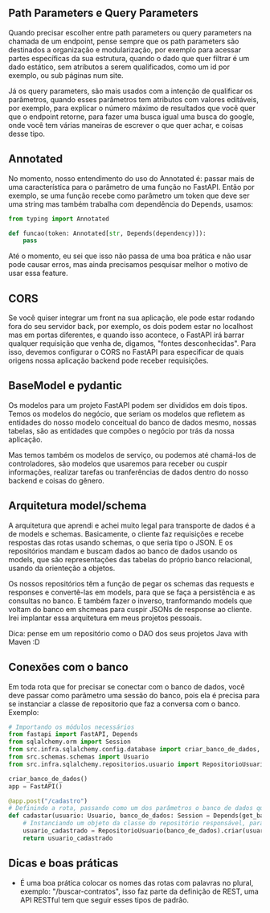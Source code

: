 ## Path Parameters e Query Parameters
Quando precisar escolher entre path parameters ou query parameters na chamada de um endpoint, pense sempre que os path parameters são destinados a organização e modularização, por exemplo para acessar partes específicas da sua estrutura, quando o dado que quer filtrar é um dado estático, sem atributos a serem qualificados, como um id por exemplo, ou sub páginas num site.

Já os query parameters, são mais usados com a intenção de qualificar os parâmetros, quando esses parâmetros tem atributos com valores editáveis, por exemplo, para explicar o número máximo de resultados que você quer que o endpoint retorne, para fazer uma busca igual uma busca do google, onde você tem várias maneiras de escrever o que quer achar, e coisas desse tipo.

## Annotated
No momento, nosso entendimento do uso do Annotated é: passar mais de uma característica para o parâmetro de uma função no FastAPI. Então por exemplo, se uma função recebe como parâmetro um token que deve ser uma string mas também trabalha com dependência do Depends, usamos:
```python
from typing import Annotated

def funcao(token: Annotated[str, Depends(dependency)]):
    pass
```
Até o momento, eu sei que isso não passa de uma boa prática e não usar pode causar erros, mas ainda precisamos pesquisar melhor o motivo de usar essa feature.

## CORS
Se você quiser integrar um front na sua aplicação, ele pode estar rodando fora do seu servidor back, por exemplo, os dois podem estar no localhost mas em portas diferentes, e quando isso acontece, o FastAPI irá barrar qualquer requisição que venha de, digamos, "fontes desconhecidas". Para isso, devemos configurar o CORS no FastAPI para especificar de quais origens nossa aplicação backend pode receber requisições.

## BaseModel e pydantic
Os modelos para um projeto FastAPI podem ser divididos em dois tipos. Temos os modelos do negócio, que seriam os modelos que refletem as entidades do nosso modelo conceitual do banco de dados mesmo, nossas tabelas, são as entidades que compões o negócio por trás da nossa aplicação.

Mas temos também os modelos de serviço, ou podemos até chamá-los de controladores, são modelos que usaremos para receber ou cuspir informações, realizar tarefas ou tranferências de dados dentro do nosso backend e coisas do gênero.

## Arquitetura model/schema
A arquitetura que aprendi e achei muito legal para transporte de dados é a de models e schemas. Basicamente, o cliente faz requisições e recebe respostas das rotas usando schemas, o que seria tipo o JSON. E os repositórios mandam e buscam dados ao banco de dados usando os models, que são representações das tabelas do próprio banco relacional, usando da orienteção a objetos.

Os nossos repositórios têm a função de pegar os schemas das requests e responses e convertê-las em models, para que se faça a persistência e as consultas no banco. E também fazer o inverso, tranformando models que voltam do banco em shcmeas para cuspir JSONs de response ao cliente. Irei implantar essa arquitetura em meus projetos pessoais.

Dica: pense em um repositório como o DAO dos seus projetos Java with Maven :D

## Conexões com o banco
Em toda rota que for precisar se conectar com o banco de dados, você deve passar como parâmetro uma sessão do banco, pois ela é precisa para se instanciar a classe de repositorio que faz a conversa com o banco. Exemplo:
```python
# Importando os módulos necessários
from fastapi import FastAPI, Depends
from sqlalchemy.orm import Session
from src.infra.sqlalchemy.config.database import criar_banco_de_dados, get_banco_de_dados
from src.schemas.schemas import Usuario
from src.infra.sqlalchemy.repositorios.usuario import RepositorioUsuario

criar_banco_de_dados()
app = FastAPI()

@app.post("/cadastro")
# Definindo a rota, passando como um dos parâmetros o banco de dados que é so tipo Session e depende do get_banco que obtem o banco em sí
def cadastar(usuario: Usuario, banco_de_dados: Session = Depends(get_banco_de_dados)):
    # Instanciando um objeto da classe do repositório responsável, para poder chamar a função de criar um usuário, essa classe tem a sessão do banco no construtor, por isso precisamos dela, então devemos importar e usar como parâmetro da rota sempre.
    usuario_cadastrado = RepositorioUsuario(banco_de_dados).criar(usuario)
    return usuario_cadastrado
```

## Dicas e boas práticas
* É uma boa prática colocar os nomes das rotas com palavras no plural, exemplo: "/buscar-contratos", isso faz parte da definição de REST, uma API RESTful tem que seguir esses tipos de padrão.